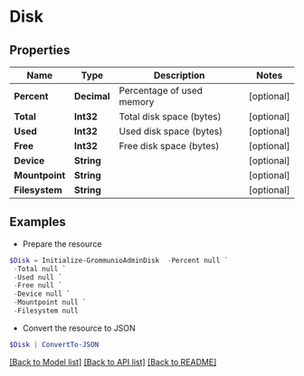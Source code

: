 # Disk
## Properties

Name | Type | Description | Notes
------------ | ------------- | ------------- | -------------
**Percent** | **Decimal** | Percentage of used memory | [optional] 
**Total** | **Int32** | Total disk space (bytes) | [optional] 
**Used** | **Int32** | Used disk space (bytes) | [optional] 
**Free** | **Int32** | Free disk space (bytes) | [optional] 
**Device** | **String** |  | [optional] 
**Mountpoint** | **String** |  | [optional] 
**Filesystem** | **String** |  | [optional] 

## Examples

- Prepare the resource
```powershell
$Disk = Initialize-GrommunioAdminDisk  -Percent null `
 -Total null `
 -Used null `
 -Free null `
 -Device null `
 -Mountpoint null `
 -Filesystem null
```

- Convert the resource to JSON
```powershell
$Disk | ConvertTo-JSON
```

[[Back to Model list]](../README.md#documentation-for-models) [[Back to API list]](../README.md#documentation-for-api-endpoints) [[Back to README]](../README.md)

